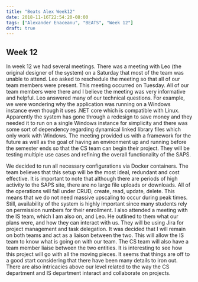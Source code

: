 ```yaml
---
title: "Beats Alex Week12"
date: 2018-11-16T22:54:20-08:00
tags: ["Alexander Enaceanu", "BEATS", "Week 12"]
draft: true
---
```


## Week 12
In week 12 we had several meetings. There was a meeting with Leo (the original designer of the system) on a Saturday that most of the team was unable to attend. Leo asked to reschedule the meeting so that all of our team members were present. This meeting occurred on Tuesday. All of our team members were there and I believe the meeting was very informative and helpful. Leo answered many of our technical questions. For example, we were wondering why the application was running on a Windows instance even though it uses .NET core which is compatible with Linux. Apparently the system has gone through a redesign to save money and they needed it to run on a single Windows instance for simplicity and there was some sort of dependency regarding dynamical linked library files which only work with Windows. The meeting provided us with a framework for the future as well as the goal of having an environment up and running before the semester ends so that the CS team can begin their project. They will be testing multiple use cases and refining the overall functionality of the SAPS.

We decided to run all necessary configurations via Docker containers. The team believes that this setup will be the most ideal, redundant and cost effective. It is important to note that although there are periods of high activity to the SAPS site, there are no large file uploads or downloads. All of the operations will fall under CRUD, create, read, update, delete. This means that we do not need massive upscaling to occur during peak times. Still, availability of the system is highly important since many students rely on permission numbers for their enrollment.
I also attended a meeting with the IS team, which I am also on, and Leo. He outlined to them what our plans were, and how they can interact with us. They will be using Jira for project management and task delegation. It was decided that I will remain on both teams and act as a liaison between the two. This will allow the IS team to know what is going on with our team. The CS team will also have a team member liaise between the two entities. It is interesting to see how this project will go with all the moving pieces. It seems that things are off to a good start considering that there have been many details to iron out. There are also intricacies above our level related to the way the CS department and IS department interact and collaborate on projects.
